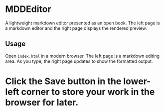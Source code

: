 # MDDEditor

A lightweight markdown editor presented as an open book. The left page is a markdown editor and the right page displays the rendered preview.

## Usage

Open `index.html` in a modern browser. The left page is a markdown editing area. As you type, the right page updates to show the formatted output.


Click the Save button in the lower-left corner to store your work in the browser for later.
=======

